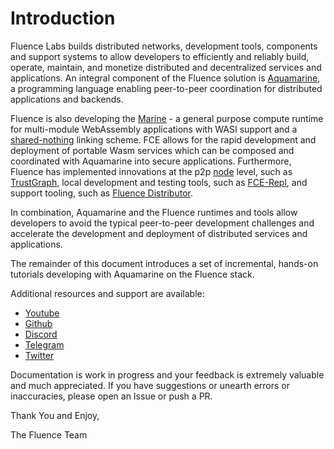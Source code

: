 # Introduction

Fluence Labs builds distributed networks, development tools, components and support systems to allow developers to efficiently and reliably build, operate, maintain, and monetize distributed and decentralized services and applications. An integral component of the Fluence solution is [Aquamarine](https://github.com/fluencelabs/aquamarine), a programming language enabling peer-to-peer coordination for distributed applications and backends.

Fluence is also developing the [Marine](https://github.com/fluencelabs/marine) - a general purpose compute runtime for multi-module WebAssembly applications with WASI support and a [shared-nothing](https://en.wikipedia.org/wiki/Shared-nothing_architecture) linking scheme. FCE allows for the rapid development and deployment of portable Wasm services which can be composed and coordinated with Aquamarine into secure applications. Furthermore, Fluence has implemented innovations at the p2p [node](https://github.com/fluencelabs/fluence) level, such as [TrustGraph](https://github.com/fluencelabs/trust-graph), local development and testing tools, such as [FCE-Repl](https://github.com/fluencelabs/fce/tree/master/tools/repl), and support tooling, such as [Fluence Distributor](https://github.com/fluencelabs/proto-distributor).

In combination, Aquamarine and the Fluence runtimes and tools allow developers to avoid the typical peer-to-peer development challenges and accelerate the development and deployment of distributed services and applications.

The remainder of this document introduces a set of incremental, hands-on tutorials developing with Aquamarine on the Fluence stack.

Additional resources and support are available:

* [Youtube](https://www.youtube.com/channel/UC3b5eFyKRFlEMwSJ1BTjpbw)
* [Github](https://github.com/fluencelabs)
* [Discord](https://discord.gg/aR2AYErM)
* [Telegram](https://t.me/fluence_project)
* [Twitter](https://twitter.com/fluence_project)

Documentation is work in progress and your feedback is extremely valuable and much appreciated. If you have suggestions or unearth errors or inaccuracies, please open an Issue or push a PR.

Thank You and Enjoy,

The Fluence Team

